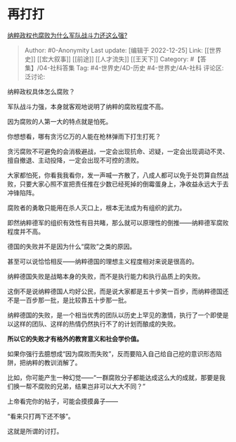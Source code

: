 # 再打打
[纳粹政权也腐败为什么军队战斗力还这么强?](https://www.zhihu.com/question/568009533/answer/2814933549)

> Author: #0-Anonymity
> Last update: [编辑于 2022-12-25]
> Link: [[世界史]] [[宏大叙事]] [[前途]] [[人才流失]] [[王天下]]
> Category: #【答集】/04-社科答集
> Tag: #4-世界史/4D-历史 #4-世界史/4A-社科
> 评论区:
> 泛讨论:

纳粹政权具体怎么腐败？

军队战斗力强，本身就客观地说明了纳粹的腐败程度不高。

因为腐败的人第一大的特点就是怕死。

你想想看，哪有贪污亿万的人能在枪林弹雨下打生打死？

贪污腐败不可避免的会消极避战，一定会出现抗命、迟疑，一定会出现调动不灵、擅自撤退、主动投降，一定会出现不可控的溃败。

大家都怕死，你看我我看你，发一声喊一齐散了，八成人都可以免于处罚算自然战败，只要大家心照不宣把责任推在少数已经死掉的倒霉蛋身上，净收益永远大于去冲锋陷阵。

腐败者的勇敢只能用在杀人灭口上，根本无法成为有组织的武力。

即然纳粹德军的组织有效性有目共睹，那么就可以原理性的倒推——纳粹德军腐败程度并不高。

德国的失败并不是因为什么“腐败”之类的原因。

甚至可以说恰恰相反——纳粹德国的理想主义程度相对来说是很高的。

纳粹德国失败是战略本身的失败，而不是执行能力和执行品质上的失败。

这倒不是说纳粹德国人均好公民，而是说大家都是五十步笑一百步，而纳粹德国还不是一百步那一批，是比较靠五十步那一批。

纳粹德国的失败，是一个相当优秀的团队以历史上罕见的激情，执行了一个即使是以这样的团队、这样的热情仍然执行不了的计划而酿成的失败。

**所以它的失败才有格外的教育意义和社会学价值。**

如果你强行去臆想成“因为腐败而失败”，反而要陷入自己给自己挖的意识形态陷阱，把纳粹的教训消解了。

比如，你可能产生一种幻觉——“一群腐败分子都能达成这么大的成就，那要是我们换一帮不腐败的兄弟，结果岂非可以大大不同？”

上帝看完你的帖子，可能会摸摸鼻子——

“看来只打两下还不够”。

这就是所谓的讨打。
